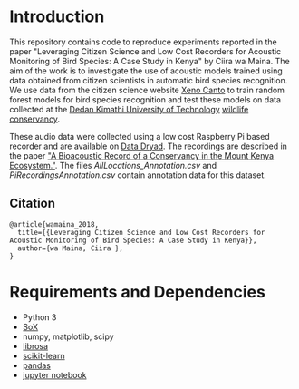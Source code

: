 # Introduction

This repository contains code to reproduce experiments reported in the paper "Leveraging Citizen Science and Low Cost Recorders for Acoustic Monitoring of Bird Species: A Case Study in Kenya" by Ciira wa Maina. The aim of the work is to investigate the use of acoustic models trained using data obtained from citizen scientists in automatic bird species recognition. We use data from the citizen science website [Xeno Canto](http://www.xeno-canto.org/) to train random forest models for bird species recognition and test these models on data collected at the [Dedan Kimathi University of Technology](https://www.dkut.ac.ke/) [wildlife conservancy](https://conservancy.dkut.ac.ke/).

These audio data were collected using a low cost Raspberry Pi based recorder and are available on [Data Dryad]( http://dx.doi.org/10.5061/dryad.69g60). The recordings are described in the paper ["A Bioacoustic Record of a Conservancy in the Mount Kenya Ecosystem."](https://bdj.pensoft.net/articles.php?id=9906). The files *AllLocations_Annotation.csv* and *PiRecordingsAnnotation.csv* contain annotation data for this dataset.


## Citation
```
@article{wamaina_2018,
  title={{Leveraging Citizen Science and Low Cost Recorders for Acoustic Monitoring of Bird Species: A Case Study in Kenya}},
  author={wa Maina, Ciira },
}
```

# Requirements and Dependencies
* Python 3
* [SoX](http://sox.sourceforge.net/)
* numpy, matplotlib, scipy
* [librosa](https://github.com/librosa/librosa)
* [scikit-learn](http://scikit-learn.org/stable/)
* [pandas](https://pandas.pydata.org/)
* [jupyter notebook](http://jupyter.org/)
